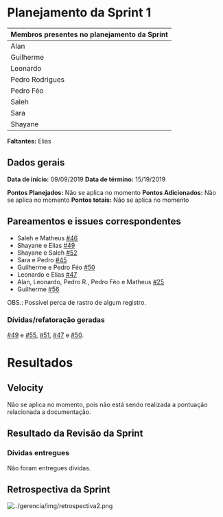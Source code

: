 # Planejamento da Sprint 1

| Membros presentes no planejamento da Sprint  |
|---------------------|
| Alan  |
| Guilherme |
| Leonardo  |
| Pedro Rodrigues |
| Pedro Féo |
| Saleh  |
| Sara  |
| Shayane |

__Faltantes:__ Elias

## Dados gerais

**Data de início:** 09/09/2019
**Data de término:** 15/19/2019

**Pontos Planejados:** Não se aplica no momento
**Pontos Adicionados:** Não se aplica no momento
**Pontos totais:** Não se aplica no momento

## Pareamentos e issues correspondentes
- Saleh e Matheus [#46](https://github.com/fga-desenho-2019-2/Wiki/issues/46)
- Shayane e Elias [#49](https://github.com/fga-desenho-2019-2/Wiki/issues/49)
- Shayane e Saleh [#52](https://github.com/fga-desenho-2019-2/Wiki/issues/52)
- Sara e Pedro [#45](https://github.com/fga-desenho-2019-2/Wiki/issues/45)
- Guilherme e Pedro Féo [#50](https://github.com/fga-desenho-2019-2/Wiki/issues/50)
- Leonardo e Elias [#47](https://github.com/fga-desenho-2019-2/Wiki/issues/47)
- Alan, Leonardo, Pedro R., Pedro Féo e Matheus [#25](https://github.com/fga-desenho-2019-2/Wiki/issues/25)
- Guilherme [#56](https://github.com/fga-desenho-2019-2/Wiki/issues/56)

OBS.: Possível perca de rastro de algum registro.

### Dívidas/refatoração geradas
[#49](https://github.com/fga-desenho-2019-2/Wiki/issues/49) e [#55](https://github.com/fga-desenho-2019-2/Wiki/issues/55), [#51](https://github.com/fga-desenho-2019-2/Wiki/issues/51), [#47](https://github.com/fga-desenho-2019-2/Wiki/issues/47) e [#50](https://github.com/fga-desenho-2019-2/Wiki/issues/50).


# Resultados

## Velocity

Não se aplica no momento, pois não está sendo realizada a pontuação relacionada a documentação.

## Resultado da Revisão da Sprint

### Dívidas entregues

Não foram entregues dívidas. 


## Retrospectiva da Sprint

![../gerencia/img/retrospectiva2.png](../gerencia/img/retrospectiva2.jpg)